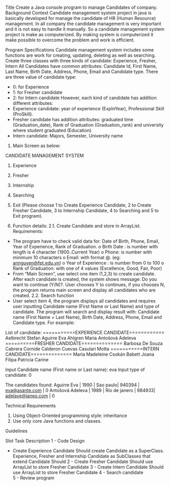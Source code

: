 
Title 
  Create a Java console program to manage Candidates of company.
Background Context
Candidate management system project in java is basically developed for manage the candidate of HR (Human Resource) management. In all company the candidate management is very important and it is not easy to handle it manually. So a candidate management system project is make as computerized. By making system is computerized it make possible to overcome the problem and work is efficient.

Program Specifications
Candidate management system includes some functions are work for creating, updating, deleting as well as searching. 
Create three classes with three kinds of candidate: Experience, Fresher, Intern
All Candidates have common attributes: Candidate Id, First Name, Last Name, Birth Date, Address, Phone, Email and Candidate type. There are three value of candidate type:
-	0: for Experience
-	1: for Fresher candidate
-	2: for Intern candidate
However, each kind of candidate has addition different attributes: 
-	Experience candidate: year of experience (ExpInYear), Professional Skill (ProSkill). 
-	Fresher candidate has addition attributes: graduated time (Graduation_date), Rank of Graduation (Graduation_rank) and university where student graduated (Education)
-	Intern candidate: Majors, Semester, University name

1.	Main Screen as below:

CANDIDATE MANAGEMENT SYSTEM
1.	Experience
2.	Fresher
3.	Internship
4.	Searching
5.	Exit
 (Please choose 1 to Create Experience Candidate, 2 to Create Fresher Candidate, 3 to Internship Candidate, 4 to Searching and 5 to Exit program).

2.	Function details:
2.1.	 Create Candidate and store in ArrayList. 
Requirements: 
-	The program have to check valid data for: Date of Birth, Phone, Email, Year of Experience, Rank of Graduation.
o	Birth Date : is number with length is 4 character (1900..Current Year)
o	Phone: is number with minimum 10 characters
o	Email: with format <account name>@<domain>. (eg: annguyen@fpt.edu.vn)
o	Year of Experience : is number from 0 to 100
o	Rank of Graduation: with one of 4 values (Excellence, Good, Fair, Poor)
-	From “Main Screen”, use select one item (1,2,3) to create candidate. After each candidate is created, the system shows message: Do you want to continue (Y/N)?. User chooses Y to continues, if you chooses N, the program returns main screen and display all candidates who are created.
2.2.	Search function
-	User select item 4, the program displays all candidates and requires user inputting Candidate name (First Name or Last Name) and type of candidate.  The program will search and display result with: Candidate name (First Name + Last Name), Birth Date, Address, Phone, Email and Candidate type. For example:

List of candidate:
===========EXPERIENCE CANDIDATE============
Aelbrecht Stefan
Aguirre Eva
Ahlgren Maria
Antošová	Adeleva
==========FRESHER CANDIDATE==============
Barbosa De Souza
Cabrera Cornide
Calderon Cuevas
Casulari Motta 
===========INTERN CANDIDATE==============
Maria Madeleine
Csokán	Babett
Joana Filipa
Patricia Carine

Input Candidate name (First name or Last name): eva
Input type of candidate: 0

The candidates found:
Aguirre Eva | 1990 | Sao paulo| 940394 | eva@asante.com | 0 
Antošová Adeleva | 1989 | Rio de janero | 984933| adelave@janeo.com | 0
   
Technical Requirements
1. Using Object-Oriented programming style: inheritance 
2. Use only core Java functions and classes.




Guidelines

Slot	Task	Description
1	-	Code Design
-	Create Experience Candidate	Should create Candidate as a SuperClass. Experience, Fresher and Internship Candidate as SubClasses that extend Candidate
Should 
2	-	Create Fresher Candidate	Should use ArrayList to store Fresher Candidate
3	-	Create Intern Candidate	Should use ArrayList to store Fresher Candidate
4	-	Search candidate	
5	-	Review program	

